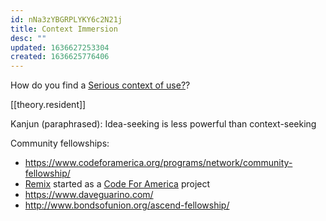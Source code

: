```yaml
---
id: nNa3zYBGRPLYKY6c2N21j
title: Context Immersion
desc: ""
updated: 1636627253304
created: 1636625776406
---
```


How do you find a [Serious context of use?](https://notes.andymatuschak.org/Effective_system_design_requires_insights_drawn_from_serious_contexts_of_use)?

[[theory.resident]]

Kanjun (paraphrased): Idea-seeking is less powerful than context-seeking

Community fellowships:

- https://www.codeforamerica.org/programs/network/community-fellowship/
- [Remix](https://www.remix.com/blog/5-years-in-review-a-letter-from-our-new-ceo) started as a [Code For America](https://humantransit.org/2014/06/code-for-america-takes-on-transit.html) project
- https://www.daveguarino.com/
- http://www.bondsofunion.org/ascend-fellowship/
